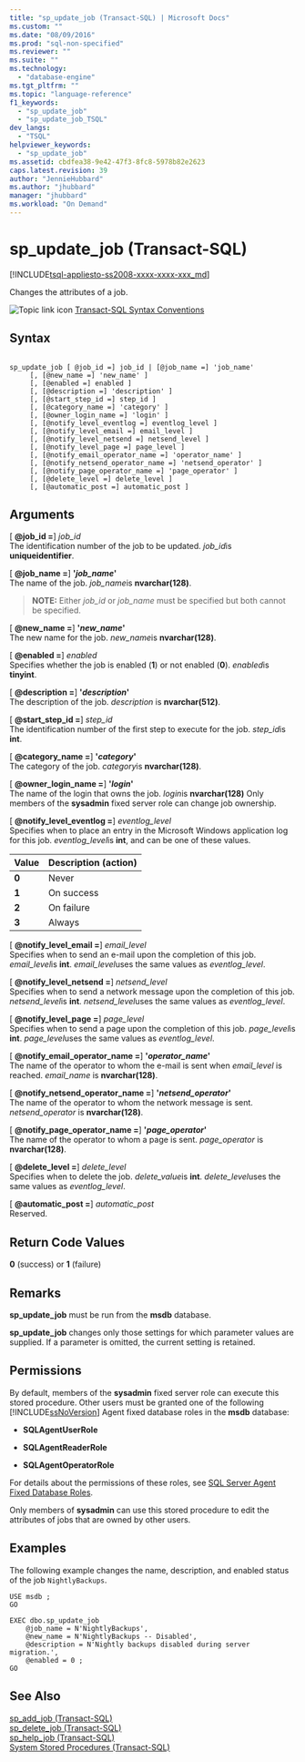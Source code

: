 ```yaml
---
title: "sp_update_job (Transact-SQL) | Microsoft Docs"
ms.custom: ""
ms.date: "08/09/2016"
ms.prod: "sql-non-specified"
ms.reviewer: ""
ms.suite: ""
ms.technology: 
  - "database-engine"
ms.tgt_pltfrm: ""
ms.topic: "language-reference"
f1_keywords: 
  - "sp_update_job"
  - "sp_update_job_TSQL"
dev_langs: 
  - "TSQL"
helpviewer_keywords: 
  - "sp_update_job"
ms.assetid: cbdfea38-9e42-47f3-8fc8-5978b82e2623
caps.latest.revision: 39
author: "JennieHubbard"
ms.author: "jhubbard"
manager: "jhubbard"
ms.workload: "On Demand"
---
```

# sp_update_job (Transact-SQL)
[!INCLUDE[tsql-appliesto-ss2008-xxxx-xxxx-xxx_md](../../includes/tsql-appliesto-ss2008-xxxx-xxxx-xxx-md.md)]

  Changes the attributes of a job.  
  

  
 ![Topic link icon](../../database-engine/configure-windows/media/topic-link.gif "Topic link icon") [Transact-SQL Syntax Conventions](../../t-sql/language-elements/transact-sql-syntax-conventions-transact-sql.md)  
  
## Syntax  
  
```  
  
sp_update_job [ @job_id =] job_id | [@job_name =] 'job_name'  
     [, [@new_name =] 'new_name' ]   
     [, [@enabled =] enabled ]  
     [, [@description =] 'description' ]   
     [, [@start_step_id =] step_id ]  
     [, [@category_name =] 'category' ]   
     [, [@owner_login_name =] 'login' ]  
     [, [@notify_level_eventlog =] eventlog_level ]  
     [, [@notify_level_email =] email_level ]  
     [, [@notify_level_netsend =] netsend_level ]  
     [, [@notify_level_page =] page_level ]  
     [, [@notify_email_operator_name =] 'operator_name' ]  
     [, [@notify_netsend_operator_name =] 'netsend_operator' ]  
     [, [@notify_page_operator_name =] 'page_operator' ]  
     [, [@delete_level =] delete_level ]   
     [, [@automatic_post =] automatic_post ]  
```  
  
## Arguments  
 [ **@job_id =**] *job_id*  
 The identification number of the job to be updated. *job_id*is **uniqueidentifier**.  
  
 [ **@job_name =**] **'***job_name***'**  
 The name of the job. *job_name*is **nvarchar(128)**.  
  
> **NOTE:** Either *job_id* or *job_name* must be specified but both cannot be specified.  
  
 [ **@new_name =**] **'***new_name***'**  
 The new name for the job. *new_name*is **nvarchar(128)**.  
  
 [ **@enabled =**] *enabled*  
 Specifies whether the job is enabled (**1**) or not enabled (**0**). *enabled*is **tinyint**.  
  
 [ **@description =**] **'***description***'**  
 The description of the job. *description* is **nvarchar(512)**.  
  
 [ **@start_step_id =**] *step_id*  
 The identification number of the first step to execute for the job. *step_id*is **int**.  
  
 [ **@category_name =**] **'***category***'**  
 The category of the job. *category*is **nvarchar(128)**.  
  
 [ **@owner_login_name =**] **'***login***'**  
 The name of the login that owns the job. *login*is **nvarchar(128)** Only members of the **sysadmin** fixed server role can change job ownership.  
  
 [ **@notify_level_eventlog =**] *eventlog_level*  
 Specifies when to place an entry in the Microsoft Windows application log for this job. *eventlog_level*is **int**, and can be one of these values.  
  
|Value|Description (action)|  
|-----------|----------------------------|  
|**0**|Never|  
|**1**|On success|  
|**2**|On failure|  
|**3**|Always|  
  
 [ **@notify_level_email =**] *email_level*  
 Specifies when to send an e-mail upon the completion of this job. *email_level*is **int**. *email_level*uses the same values as *eventlog_level*.  
  
 [ **@notify_level_netsend =**] *netsend_level*  
 Specifies when to send a network message upon the completion of this job. *netsend_level*is **int**. *netsend_level*uses the same values as *eventlog_level*.  
  
 [ **@notify_level_page =**] *page_level*  
 Specifies when to send a page upon the completion of this job. *page_level*is **int**. *page_level*uses the same values as *eventlog_level*.  
  
 [ **@notify_email_operator_name =**] **'***operator_name***'**  
 The name of the operator to whom the e-mail is sent when *email_level* is reached. *email_name* is **nvarchar(128)**.  
  
 [ **@notify_netsend_operator_name =**] **'***netsend_operator***'**  
 The name of the operator to whom the network message is sent. *netsend_operator* is **nvarchar(128)**.  
  
 [ **@notify_page_operator_name =**] **'***page_operator***'**  
 The name of the operator to whom a page is sent. *page_operator* is **nvarchar(128)**.  
  
 [ **@delete_level =**] *delete_level*  
 Specifies when to delete the job. *delete_value*is **int**. *delete_level*uses the same values as *eventlog_level*.  
  
 [ **@automatic_post =**] *automatic_post*  
 Reserved.  
  
## Return Code Values  
 **0** (success) or **1** (failure)  
  
## Remarks  
 **sp_update_job** must be run from the **msdb** database.  
  
 **sp_update_job** changes only those settings for which parameter values are supplied. If a parameter is omitted, the current setting is retained.  
  
## Permissions  
 By default, members of the **sysadmin** fixed server role can execute this stored procedure. Other users must be granted one of the following [!INCLUDE[ssNoVersion](../../includes/ssnoversion-md.md)] Agent fixed database roles in the **msdb** database:  
  
-   **SQLAgentUserRole**  
  
-   **SQLAgentReaderRole**  
  
-   **SQLAgentOperatorRole**  
  
 For details about the permissions of these roles, see [SQL Server Agent Fixed Database Roles](http://msdn.microsoft.com/library/719ce56b-d6b2-414a-88a8-f43b725ebc79).  
  
 Only members of **sysadmin** can use this stored procedure to edit the attributes of jobs that are owned by other users.  
  
## Examples  
 The following example changes the name, description, and enabled status of the job `NightlyBackups`.  
  
```  
USE msdb ;  
GO  
  
EXEC dbo.sp_update_job  
    @job_name = N'NightlyBackups',  
    @new_name = N'NightlyBackups -- Disabled',  
    @description = N'Nightly backups disabled during server migration.',  
    @enabled = 0 ;  
GO  
```  
  
## See Also  
 [sp_add_job &#40;Transact-SQL&#41;](../../relational-databases/system-stored-procedures/sp-add-job-transact-sql.md)   
 [sp_delete_job &#40;Transact-SQL&#41;](../../relational-databases/system-stored-procedures/sp-delete-job-transact-sql.md)   
 [sp_help_job &#40;Transact-SQL&#41;](../../relational-databases/system-stored-procedures/sp-help-job-transact-sql.md)   
 [System Stored Procedures &#40;Transact-SQL&#41;](../../relational-databases/system-stored-procedures/system-stored-procedures-transact-sql.md)  
  
  
